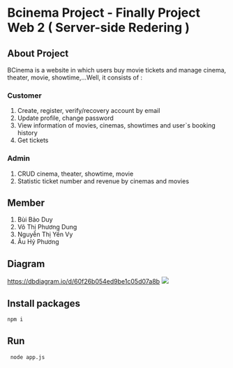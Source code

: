 # Bcinema Project - Finally Project Web 2 ( Server-side Redering )

## About Project
<p>BCinema is a website in which users buy movie tickets and manage cinema, theater, movie, showtime,...Well, it consists of :  <p>

### Customer
1. Create, register, verify/recovery account by email
2. Update profile, change password
3. View information of movies, cinemas, showtimes and user`s booking history
4. Get tickets

### Admin
1. CRUD cinema, theater, showtime, movie 
2. Statistic ticket number and revenue by cinemas and movies


## Member
 1. Bùi Bảo Duy 
 2. Võ Thị Phương Dung
 3. Nguyễn Thị Yến Vy
 4. Âu Hỷ Phương 

## Diagram
https://dbdiagram.io/d/60f26b054ed9be1c05d07a8b
<img src="https://imgur.com/Si2T8rq.png"/>
## Install packages
```bash
npm i
```
## Run
```bash
 node app.js 
 ```
